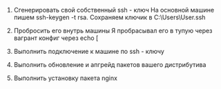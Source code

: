 1. Сгенерировать свой собственный ssh - ключ
   На основной машине пишем ssh-keygen -t rsa. Сохраняем ключик в C:\Users\User\.ssh

3. Пробросить его внутрь машины
   Я пробрасывал его в тупую через вагрант конфиг через echo
   [
5. Выполнить подключение к машине по ssh - ключу

6. Выполнить обновление и апгрейд пакетов вашего дистрибутива

7. Выполнить установку пакета nginx
